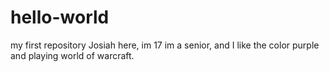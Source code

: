 # hello-world
my first repository
Josiah here, im 17 im a senior, and I like the color purple and playing world of warcraft.
